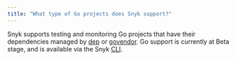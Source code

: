 ```yaml
---
title: "What type of Go projects does Snyk support?"
---
```

Snyk supports testing and monitoring Go projects that have their dependencies managed by [dep](https://github.com/golang/dep) or [govendor](https://github.com/kardianos/govendor). Go support is currently at Beta stage, and is available via the Snyk [CLI](/docs/using-snyk/).
